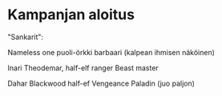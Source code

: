 # Kampanjan aloitus

"Sankarit":

Nameless one puoli-örkki barbaari (kalpean ihmisen näköinen)

Inari Theodemar, half-elf ranger Beast master

Dahar Blackwood half-ef Vengeance Paladin (juo paljon)
